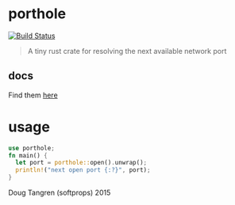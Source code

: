 # porthole

[![Build Status](https://travis-ci.org/softprops/porthole.svg?branch=master)](https://travis-ci.org/softprops/porthole)

> A tiny rust crate for resolving the next available network port

## docs

Find them [here](http://softprops.github.io/porthole)

# usage

```rust
use porthole;
fn main() {
  let port = porthole::open().unwrap();
  println!("next open port {:?}", port);
}
```


Doug Tangren (softprops) 2015
